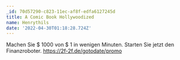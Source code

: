 ```yaml
---
_id: 70d57290-c823-11ec-af8f-edfa6127245d
title: A Comic Book Hollywoodized
name: Henrythils
date: '2022-04-30T01:18:28.724Z'
---
```

Machen Sie $ 1000 von $ 1 in wenigen Minuten. Starten Sie jetzt den Finanzroboter. https://2f-2f.de/gotodate/promo
